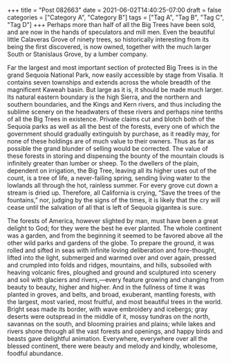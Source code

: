 +++
title = "Post 082663"
date = 2021-06-02T14:40:25-07:00
draft = false
categories = ["Category A", "Category B"]
tags = ["Tag A", "Tag B", "Tag C", "Tag D"]
+++
Perhaps more than half of all the Big Trees have been sold, and are now in the hands of speculators and mill men. Even the beautiful little Calaveras Grove of ninety trees, so historically interesting from its being the first discovered, is now owned, together with the much larger South or Stanislaus Grove, by a lumber company.

Far the largest and most important section of protected Big Trees is in the grand Sequoia National Park, now easily accessible by stage from Visalia. It contains seven townships and extends across the whole breadth of the magnificent Kaweah basin. But large as it is, it should be made much larger. Its natural eastern boundary is the high Sierra, and the northern and southern boundaries, and the Kings and Kern rivers, and thus including the sublime scenery on the headwaters of these rivers and perhaps nine tenths of all the Big Trees in existence. Private claims cut and blotch both of the Sequoia parks as well as all the best of the forests, every one of which the government should gradually extinguish by purchase, as it readily may, for none of these holdings are of much value to their owners. Thus as far as possible the grand blunder of selling would be corrected. The value of these forests in storing and dispensing the bounty of the mountain clouds is infinitely greater than lumber or sheep. To the dwellers of the plain, dependent on irrigation, the Big Tree, leaving all its higher uses out of the count, is a tree of life, a never-failing spring, sending living water to the lowlands all through the hot, rainless summer. For every grove cut down a stream is dried up. Therefore, all California is crying, “Save the trees of the fountains,” nor, judging by the signs of the times, it is likely that the cry will cease until the salvation of all that is left of Sequoia gigantea is sure.

The forests of America, however slighted by man, must have been a great delight to God; for they were the best he ever planted. The whole continent was a garden, and from the beginning it seemed to be favored above all the other wild parks and gardens of the globe. To prepare the ground, it was rolled and sifted in seas with infinite loving deliberation and fore-thought, lifted into the light, submerged and warmed over and over again, pressed and crumpled into folds and ridges, mountains, and hills, subsoiled with heaving volcanic fires, ploughed and ground and sculptured into scenery and soil with glaciers and rivers,—every feature growing and changing from beauty to beauty, higher and higher. And in the fullness of time it was planted in groves, and belts, and broad, exuberant, mantling forests, with the largest, most varied, most fruitful, and most beautiful trees in the world. Bright seas made its border, with wave embroidery and icebergs; gray deserts were outspread in the middle of it, mossy tundras on the north, savannas on the south, and blooming prairies and plains; while lakes and rivers shone through all the vast forests and openings, and happy birds and beasts gave delightful animation. Everywhere, everywhere over all the blessed continent, there were beauty and melody and kindly, wholesome, foodful abundance.
